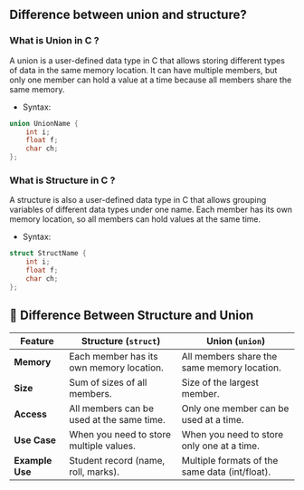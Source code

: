 ## Difference between union and structure?

###  What is Union in C ?

A union is a user-defined data type in C that allows storing different types of data in the same memory location. It can have multiple members, but only one member can hold a value at a time because all members share the same memory.

* Syntax:

```c 
union UnionName {
    int i;
    float f;
    char ch;
};
```

### What is Structure in C ?
A structure is also a user-defined data type in C that allows grouping variables of different data types under one name. Each member has its own memory location, so all members can hold values at the same time.

* Syntax:

```c 
struct StructName {
    int i;
    float f;
    char ch;
};
```

## 🔄 Difference Between Structure and Union

| **Feature**     | **Structure (`struct`)**                          | **Union (`union`)**                             |
|------------------|----------------------------------------------------|--------------------------------------------------|
| **Memory**       | Each member has its own memory location.           | All members share the same memory location.      |
| **Size**         | Sum of sizes of all members.                       | Size of the largest member.                      |
| **Access**       | All members can be used at the same time.          | Only one member can be used at a time.           |
| **Use Case**     | When you need to store multiple values.            | When you need to store only one at a time.       |
| **Example Use**  | Student record (name, roll, marks).                | Multiple formats of the same data (int/float).   |
